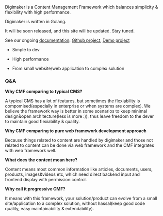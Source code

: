 

Digimaker is a Content Management Framework which balances simplicity & flexibility with high performance. 

Digimaker is written in Golang.

It will be soon released, and this site will be updated. Stay tuned.

See our ongoing [documentation](https://digimaker.org/doc). [Github project](https://github.com/digimakergo/digimaker), [Demo project](https://github.com/digimakergo/dmdemo)

- Simple to dev

- High performance

- From small website/web application to complex solution


### Q&A
**Why CMF comparing to typical CMS?**

A typical CMS has a lot of features, but sometimes the flexiability is compomised(especially in enterprise or when systems are complex). We believe the framework way is better in some scenarios to keep minimal design&open architecture(less is more :)), thus leave freedom to the dever to maintain good flexiability & quality.

**Why CMF comparing to pure web framework development approach**

Because things related to content are handled by digimaker and those not related to content can be done via web framework and the CMF integrates with web framework well.

**What does the content mean here?**

Content means most common information like articles, documents, users, products, images&videos etc, which need direct backend input and frontend display with permission control.

**Why call it progressive CMF?**

It means with this framework, your solution/product can evolve from a small site/application to a complex solution, without hassal(keep good code quality, easy maintainability & extendability).


